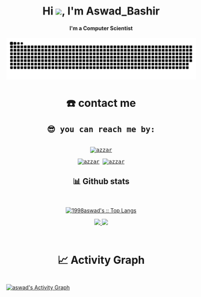 <div align="center">
<h1 align="center">Hi <img width="35" src="[/home/aswad/Desktop/aswadwaving.gif](https://github.com/1999AZZAR/1999AZZAR/blob/main/resources/img/waving.gif)">, I'm Aswad_Bashir</h1>
<h4 align="center">I'm a Computer Scientist</h4>
</div>

<div align="center">
  <a href="https://1999azzar.github.io/1999AZZAR/">
  <img  src="https://github.com/1999AZZAR/1999AZZAR/blob/main/resources/img/grid-snake.svg"
       alt="snake" /></a>
</div>

<div>
  <h1 align="center">☎️ contact me</h1>
<div>
  <samp>
    <h2 align="center">😎 you can reach me by:</h2>
    <p align="center">
      <br/>
      <a href="https://www.facebook.com/chentoo.bhatti/" target="blank"><img align="center"
         src="https://img.shields.io/badge/facebook-4267B2.svg?style=for-the-badge&logo=facebook&logoColor=white"
         alt="azzar" height="30"/></a>
    </p>
  <p align="center">
      <a href="https://wa.me/+923107033359" target="blank"><img align="center"
         src="https://img.shields.io/badge/whatsapp-4B7F1.svg?style=for-the-badge&logo=whatsapp&logoColor=white"
         alt="azzar" height="30"/></a>
      <a href="https://twitter.com/aswad_bashir2" target="blank"><img align="center"
         src="https://img.shields.io/badge/twitter-1DA1F2.svg?style=for-the-badge&logo=twitter&logoColor=white"
         alt="azzar" height="30"/></a>
      <br>
    </p>
  </samp>
</div>
</div>

<div> 
  <div>
    <div>
    <h2 align="center"> 📊 Github stats </h2>
      </div>
      <br/>
        <p align="center">
          <a href="https://github.com/aswad98">
          <img src="https://github-readme-stats.vercel.app/api/top-langs/?username=aswad98&langs_count=6&theme=gruvbox&layout=compact&hide_border=true" alt="1998aswad's :: Top Langs" /></a>
        </p>
        <p align="center">
          <a href="https://github.com/aswad98">
          <img width="49.5%" src="https://github-readme-stats.vercel.app/api?username=aswad98&show_icons=true&theme=gruvbox&hide_border=true" />
          <img width="49.5%" src="https://github-readme-streak-stats.herokuapp.com/?user=aswad98&theme=gruvbox&hide_border=true" />
          </a>
       </p>
     <br>
  </div>    
</div>

<div>
  <div>
  <h1 align="center">📈 Activity Graph</h1>
    </div>
  <br/>
<a href="https://github.com/aswad98/github-readme-activity-graph"><img alt="aswad's Activity Graph" src="https://activity-graph.herokuapp.com/graph/?username=aswad98&bg_color=000&color=fff&line=00E676&point=fff&hide_border=true" /></a>
</div>




